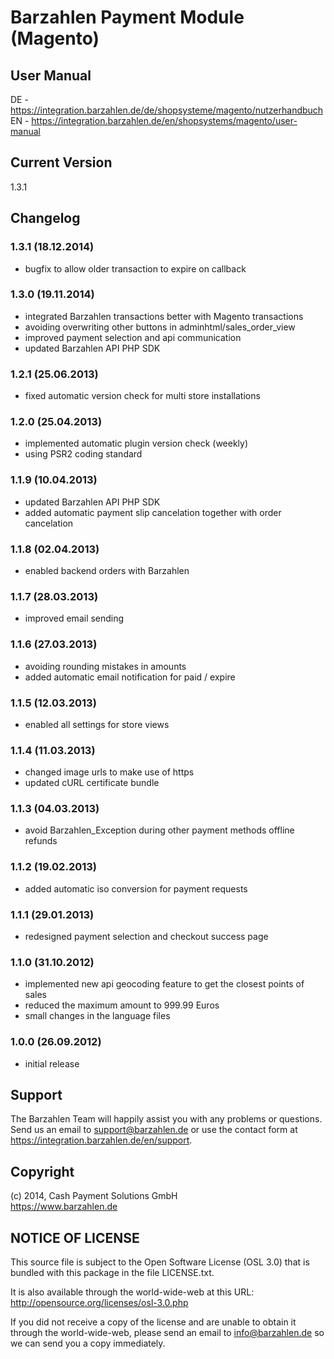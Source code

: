 # Barzahlen Payment Module (Magento)

## User Manual
DE - https://integration.barzahlen.de/de/shopsysteme/magento/nutzerhandbuch  
EN - https://integration.barzahlen.de/en/shopsystems/magento/user-manual

## Current Version
1.3.1

## Changelog

### 1.3.1 (18.12.2014)
* bugfix to allow older transaction to expire on callback

### 1.3.0 (19.11.2014)
* integrated Barzahlen transactions better with Magento transactions
* avoiding overwriting other buttons in adminhtml/sales_order_view
* improved payment selection and api communication
* updated Barzahlen API PHP SDK

### 1.2.1 (25.06.2013)
* fixed automatic version check for multi store installations

### 1.2.0 (25.04.2013)
* implemented automatic plugin version check (weekly)
* using PSR2 coding standard

### 1.1.9 (10.04.2013)
* updated Barzahlen API PHP SDK
* added automatic payment slip cancelation together with order cancelation

### 1.1.8 (02.04.2013)
* enabled backend orders with Barzahlen

### 1.1.7 (28.03.2013)
* improved email sending

### 1.1.6 (27.03.2013)
* avoiding rounding mistakes in amounts
* added automatic email notification for paid / expire

### 1.1.5 (12.03.2013)
* enabled all settings for store views

### 1.1.4 (11.03.2013)
* changed image urls to make use of https
* updated cURL certificate bundle

### 1.1.3 (04.03.2013)
* avoid Barzahlen_Exception during other payment methods offline refunds

### 1.1.2 (19.02.2013)
* added automatic iso conversion for payment requests

### 1.1.1 (29.01.2013)
* redesigned payment selection and checkout success page

### 1.1.0 (31.10.2012)
* implemented new api geocoding feature to get the closest points of sales
* reduced the maximum amount to 999.99 Euros
* small changes in the language files

### 1.0.0 (26.09.2012)
* initial release

## Support
The Barzahlen Team will happily assist you with any problems or questions. Send us an email to support@barzahlen.de or use the contact form at https://integration.barzahlen.de/en/support.

## Copyright
(c) 2014, Cash Payment Solutions GmbH  
https://www.barzahlen.de

## NOTICE OF LICENSE
This source file is subject to the Open Software License (OSL 3.0) that is bundled with this package in the file LICENSE.txt.

It is also available through the world-wide-web at this URL: http://opensource.org/licenses/osl-3.0.php

If you did not receive a copy of the license and are unable to obtain it through the world-wide-web, please send an email to info@barzahlen.de so we can send you a copy immediately.
